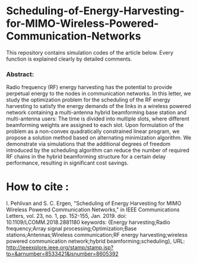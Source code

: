 # Scheduling-of-Energy-Harvesting-for-MIMO-Wireless-Powered-Communication-Networks

This repository contains simulation codes of the article below. Every function is explained clearly by detailed comments. 

### Abstract:
 Radio frequency (RF) energy harvesting has the potential to provide perpetual energy to the nodes in communication networks. In this letter, we study the optimization problem for the scheduling of the RF energy harvesting to satisfy the energy demands of the links in a wireless powered network containing a multi-antenna hybrid beamforming base station and multi-antenna users: The time is divided into multiple slots, where different beamforming weights are assigned to each slot. Upon formulation of the problem as a non-convex quadratically constrained linear program, we propose a solution method based on alternating minimization algorithm. We demonstrate via simulations that the additional degrees of freedom introduced by the scheduling algorithm can reduce the number of required RF chains in the hybrid beamforming structure for a certain delay performance, resulting in significant cost savings.

# How to cite :

I. Pehlivan and S. C. Ergen, "Scheduling of Energy Harvesting for MIMO Wireless Powered Communication Networks," in IEEE Communications Letters, vol. 23, no. 1, pp. 152-155, Jan. 2019.
doi: 10.1109/LCOMM.2018.2881180
keywords: {Energy harvesting;Radio frequency;Array signal processing;Optimization;Base stations;Antennas;Wireless communication;RF energy harvesting;wireless powered communication network;hybrid beamforming;scheduling},
URL: http://ieeexplore.ieee.org/stamp/stamp.jsp?tp=&arnumber=8533421&isnumber=8605392

